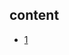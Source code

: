 ## content

- [1](https://github.com/gaoxinge/something/tree/master/learn%20java/learn%20java%20third-party%20library/hibernate/1)